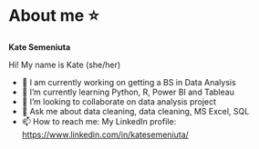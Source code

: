 # About me ⭐

**Kate Semeniuta**

Hi! My name is Kate (she/her)

- 🔭 I am currently working on getting a BS in Data Analysis
- 🌱 I’m currently learning Python, R, Power BI and Tableau
- 👯 I’m looking to collaborate on data analysis project
- 💬 Ask me about data cleaning, data cleaning, MS Excel, SQL
- 📫 How to reach me:
  My LinkedIn profile: https://www.linkedin.com/in/katesemeniuta/
